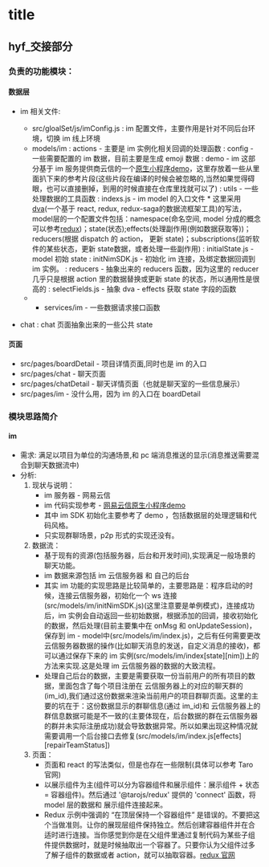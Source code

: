 # title

## hyf_交接部分

### 负责的功能模块：

#### 数据层

- im
    相关文件:
    - src/gloalSet/js/imConfig.js
        : im 配置文件，主要作用是针对不同后台环境，切换 im 线上环境
    - models/im
        : actions - 主要是 im 实例化相关回调的处理函数
        : config - 一些需要配置的 im 数据，目前主要是生成 emoji 数据
        : demo - im 这部分基于 im 服务提供商云信的一个[原生小程序demo](https://github.com/netease-im/NIM_Web_Weapp_Demo)，这里存放着一些从里面扒下来的参考片段(这些片段在编译的时候会被忽略的,当然如果觉得碍眼，也可以直接删掉，到用的时候直接在仓库里找就可以了)
        : utils - 一些处理数据的工具函数
        : indexs.js - im model 的入口文件
            * 这里采用 [dva](https://dvajs.com/guide/#%E7%89%B9%E6%80%A7)(一个基于 react, redux, redux-saga的数据流框架工具)的写法，model层的一个配置文件包括：namespace(命名空间, model 分成的概念可以参考[redux](https://www.redux.org.cn/))；state(状态);effects(处理副作用(例如数据获取等))；reducers(根据 dispatch 的 action， 更新 state)；subscriptions(监听软件的某些状态，更新 state数据，或者处理一些副作用)
        : initialState.js - model 初始 state
        : initNimSDK.js - 初始化 im 连接，及绑定数据回调到 im 实例。
        : reducers - 抽象出来的 reducers 函数，因为这里的 reducer 几乎只是根据 action 里的数据替换或更新 state 的状态，所以通用性是很高的
        : selectFields.js - 抽象 dva - effects 获取 state 字段的函数
    - - services/im - 一些数据请求接口函数

- chat
    : chat 页面抽象出来的一些公共 state

#### 页面

- src/pages/boardDetail - 项目详情页面,同时也是 im 的入口
- src/pages/chat        - 聊天页面
- src/pages/chatDetail  - 聊天详情页面（也就是聊天室的一些信息展示）
- src/pages/im          - 没什么用，因为 im 的入口在 boardDetail

### 模块思路简介

#### im

- 需求:
    满足以项目为单位的沟通场景,和 pc 端消息推送的显示(消息推送需要混合到聊天数据流中)
- 分析:
    1. 现状与说明：
        - im 服务器 - 网易云信
        - im 代码实现参考 - [网易云信原生小程序demo]((https://github.com/netease-im/NIM_Web_Weapp_Demo))
        - 其中 im SDK 初始化主要参考了 demo ，包括数据层的处理逻辑和代码风格。
        - 只实现群聊场景，p2p 形式的实现还没有。
    2. 数据流：
        - 基于现有的资源(包括服务器，后台和开发时间),实现满足一般场景的聊天功能。
        - im 数据来源包括 im 云信服务器 和 自己的后台
        - 其实 im 功能的实现思路是比较简单的，主要思路是：程序启动的时候，连接云信服务器，初始化一个 ws 连接(src/models/im/initNimSDK.js)(这里注意要是单例模式)，连接成功后，im 实例会自动返回一些初始数据，根据添加的回调，接收初始化的数据，然后处理(目前主要集中在 onMsg 和 onUpdateSession)，保存到 im - model中(src/models/im/index.js)，之后有任何需要更改云信服务器数据的操作(比如聊天消息的发送，自定义消息的接收)，都可以通过保存下来的 im 实例(src/models/im/index[state][nim])上的方法来实现.这是处理 im 云信服务器的数据的大致流程。
        - 处理自己后台的数据，主要是需要获取一份当前用户的所有项目的数据，里面包含了每个项目注册在 云信服务器上的对应的聊天群的(im_id),我们通过这份数据来渲染当前用户的项目群聊页面。这里的主要的坑在于：这份数据显示的群聊信息(通过 im_id)和 云信服务器上的群信息数据可能是不一致的(主要体现在，后台数据的群在云信服务器的群并未实际注册成功)就会导致数据异常。所以如果出现这种情况就需要调用一个后台接口去修复(src/models/im/index.js[effects][repairTeamStatus])
    3. 页面：
        - 页面和 react 的写法类似，但是也存在一些限制(具体可以参考 Taro 官网)
        - 以展示组件为主(组件可以分为容器组件和展示组件：展示组件 + 状态 = 容器组件)。然后通过 '@tarojs/redux' 提供的 'connect' 函数，将 model 层的数据和 展示组件连接起来。
        - Redux 示例中强调的 “在顶层保持一个容器组件” 是错误的。不要把这个当做准则。让你的展现层组件保持独立。然后创建容器组件并在合适时进行连接。当你感觉到你是在父组件里通过复制代码为某些子组件提供数据时，就是时候抽取出一个容器了。只要你认为父组件过多了解子组件的数据或者 action，就可以抽取容器。[redux 官网](https://www.redux.org.cn/docs/faq/ReactRedux.html)
